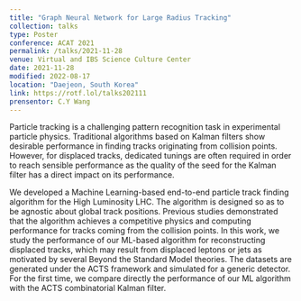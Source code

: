 ```yaml
---
title: "Graph Neural Network for Large Radius Tracking"
collection: talks
type: Poster
conference: ACAT 2021
permalink: /talks/2021-11-28
venue: Virtual and IBS Science Culture Center
date: 2021-11-28
modified: 2022-08-17
location: "Daejeon, South Korea"
link: https://rotf.lol/talks202111
prensentor: C.Y Wang
---
```




Particle tracking is a challenging pattern recognition task in experimental particle physics. Traditional algorithms based on Kalman filters show desirable performance in finding tracks originating from collision points. However, for displaced tracks, dedicated tunings are often required in order to reach sensible performance as the quality of the seed for the Kalman filter has a direct impact on its performance.

We developed a Machine Learning-based end-to-end particle track finding algorithm for the High Luminosity LHC. The algorithm is designed so as to be agnostic about global track positions. Previous studies demonstrated that the algorithm achieves a competitive physics and computing performance for tracks coming from the collision points. In this work, we study the performance of our ML-based algorithm for reconstructing displaced tracks, which may result from displaced leptons or jets as motivated by several Beyond the Standard Model theories. The datasets are generated under the ACTS framework and simulated for a generic detector. For the first time, we compare directly the performance of our ML algorithm with the ACTS combinatorial Kalman filter.

